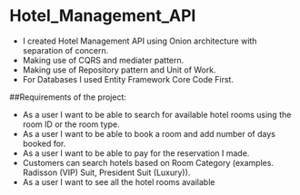# Hotel_Management_API

- I created Hotel Management API using Onion architecture with separation of concern. 
- Making use of CQRS and mediater pattern.
- Making use of Repository pattern and Unit of Work.
- For Databases I used Entity Framework Core Code First.

##Requirements of the project:

- As a user I want to be able to search for available hotel rooms using the room ID or the room type.
- As a user I want to be able to book a room and add number of days booked for.
- As a user I want to be able to pay for the reservation I made.
- Customers can search hotels based on Room Category (examples. Radisson (VIP) Suit, President Suit
(Luxury)).
- As a user I want to see all the hotel rooms available
